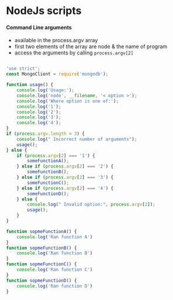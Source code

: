 NodeJs scripts
===

#### Command Line arguments

* available in the process.argv array
* first two elements of the array are node & the name of program
* access the arguments by calling `process.argv[2]`

``` javascript

'use strict';
const MongoClient = require('mongodb');

function usage() {  
    console.log('Usage:');  
    console.log('node', __filename, '< option >');  
    console.log('Where option is one of:');  
    console.log('1');  
    console.log('2');  
    console.log('3');  
    console.log('4');
}
if (process.argv.length < 3) {  
    console.log(" Incorrect number of arguments");  
    usage();
} else {  
    if (process.argv[2] === '1') {    
        someFunctionA();  
    } else if (process.argv[2] === '2') {    
        someFunctionB();  
    } else if (process.argv[2] === '3') {    
        someFunctionC();  
    } else if (process.argv[2] === '4') {    
        someFunctionD();  
    } else {    
        console.log(" Invalid option:", process.argv[2]);    
        usage();  
    }
}

function sopmeFunctionA() {
    console.log('Ran function A')
}
function sopmeFunctionB() {
    console.log('Ran function B')
}
function sopmeFunctionC() {
    console.log('Ran function C')
}
function sopmeFunctionD() {
    console.log('Ran function D')
}

```